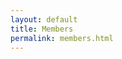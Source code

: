 ```yaml
---
layout: default
title: Members
permalink: members.html
---
```

<div class="container-fluid">
	<div id="member-data" class="text-center row"></div>
</div>